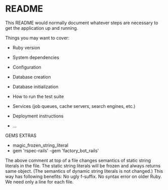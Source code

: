 # README

This README would normally document whatever steps are necessary to get the
application up and running.

Things you may want to cover:

* Ruby version

* System dependencies

* Configuration

* Database creation

* Database initialization

* How to run the test suite

* Services (job queues, cache servers, search engines, etc.)

* Deployment instructions

* ...

GEMS EXTRAS

- magic_frozen_string_literal
-  gem 'rspec-rails'
  -gem 'factory_bot_rails'

The above comment at top of a file changes semantics of static string literals in the file. The static string literals will be frozen and always returns same object. (The semantics of dynamic string literals is not changed.) This way has following benefits: No ugly f-suffix. No syntax error on older Ruby. We need only a line for each file.
